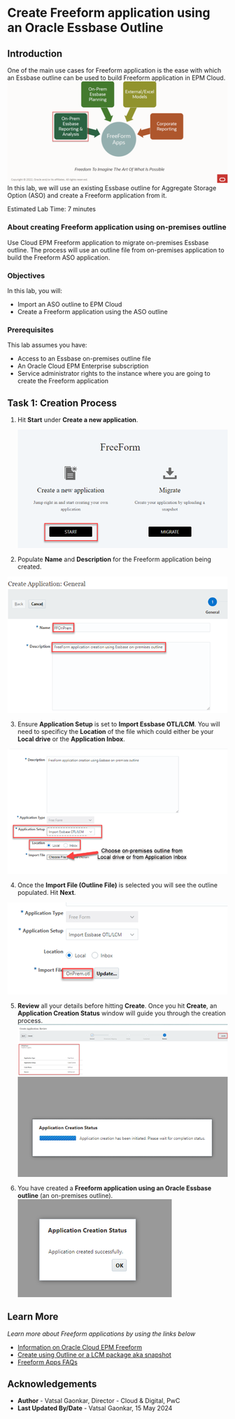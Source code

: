 # Create Freeform application using an Oracle Essbase Outline

## Introduction

One of the main use cases for Freeform application is the ease with which an Essbase outline can be used to build Freeform application in EPM Cloud. 	![Use case summary for Oracle Freeform applications](images/usecasesummary.png)
In this lab, we will use an existing Essbase outline for Aggregate Storage Option (ASO) and create a Freeform application from it.

Estimated Lab Time: 7 minutes

### About creating Freeform application using on-premises outline
Use Cloud EPM Freeform application to migrate on-premises Essbase outline. The process will use an outline file from on-premises application to build the Freeform ASO application.

### Objectives

In this lab, you will:
* Import an ASO outline to EPM Cloud
* Create a Freeform application using the ASO outline

### Prerequisites

This lab assumes you have:
* Access to an Essbase on-premises outline file
* An Oracle Cloud EPM Enterprise subscription
* Service administrator rights to the instance where you are going to create the Freeform application


## Task 1: Creation Process

1. Hit **Start** under **Create a new application**.

	![Select start to create new application](images/selectstartonprem.png)

2. Populate **Name** and **Description** for the Freeform application being created.

  ![Put in application name and description](images/namedescription.png)

3. Ensure **Application Setup** is set to **Import Essbase OTL/LCM**. You will need to specificy the **Location** of the file which could either be your **Local drive** or the **Application Inbox**.

  ![Ensure appropriate setup](images/setuplocation.png)

4. Once the **Import File (Outline File)** is selected you will see the outline populated. Hit **Next**.

  ![Outline uploaded](images/onpremoutline.png)

5. **Review** all your details before hitting **Create**. Once you hit **Create**, an **Application Creation Status** window will guide you through the creation process.
  ![Review before creating](images/beforecreate.png)
  ![Application creation status](images/creationstatus.png)

6. You have created a **Freeform application using an Oracle Essbase outline** (an on-premises outline).
  ![Creation successful](images/creationcomplete.png)
   
## Learn More

*Learn more about Freeform applications by using the links below*

* [Information on Oracle Cloud EPM Freeform](https://www.oracle.com/performance-management/FreeForm/) 
* [Create using Outline or a LCM package aka snapshot](https://docs.oracle.com/en/cloud/saas/planning-budgeting-cloud/pfusa/creating_a_freeform_app_using_an_outline_file_or_snapshot.html)
* [Freeform Apps FAQs](https://docs.oracle.com/en/cloud/saas/planning-budgeting-cloud/pfusa/freeform_apps_faq.html)

## Acknowledgements
* **Author** - Vatsal Gaonkar, Director - Cloud & Digital, PwC
* **Last Updated By/Date** - Vatsal Gaonkar, 15 May 2024